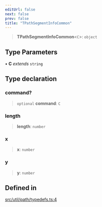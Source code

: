 ```yaml
---
editUrl: false
next: false
prev: false
title: "TPathSegmentInfoCommon"
---
```


> **TPathSegmentInfoCommon**\<`C`\>: `object`

## Type Parameters

• **C** *extends* `string`

## Type declaration

### command?

> `optional` **command**: `C`

### length

> **length**: `number`

### x

> **x**: `number`

### y

> **y**: `number`

## Defined in

[src/util/path/typedefs.ts:4](https://github.com/fabricjs/fabric.js/blob/v6.0.0-rc4/src/util/path/typedefs.ts#L4)

